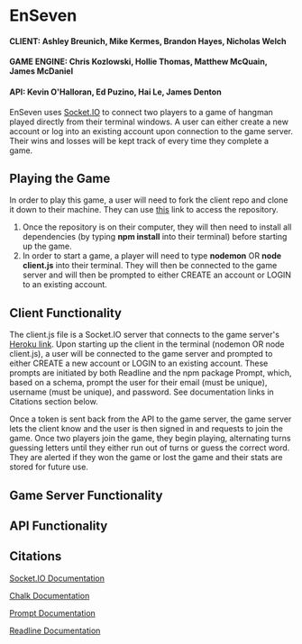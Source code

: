 # EnSeven 

#### CLIENT: Ashley Breunich, Mike Kermes, Brandon Hayes, Nicholas Welch
#### GAME ENGINE: Chris Kozlowski, Hollie Thomas, Matthew McQuain, James McDaniel
#### API: Kevin O'Halloran, Ed Puzino, Hai Le, James Denton

EnSeven uses [Socket.IO](https://socket.io/docs/) to connect two players to a game of hangman played directly from their terminal windows. A user can either create a new account or log into an existing account upon connection to the game server. Their wins and losses will be kept track of every time they complete a game. 

## Playing the Game

In order to play this game, a user will need to fork the client repo and clone it down to their machine. They can use [this](https://github.com/EnSeven/client) link to access the repository. 

1. Once the repository is on their computer, they will then need to install all dependencies (by typing **npm install** into their terminal) before starting up the game.
2. In order to start a game, a player will need to type **nodemon** OR **node client.js** into their terminal. They will then be connected to the game server and will then be prompted to either CREATE an account or LOGIN to an existing account. 

## Client Functionality
The client.js file is a Socket.IO server that connects to the game server's [Heroku link](https://enseven-game-engine.herokuapp.com). Upon starting up the client in the terminal (nodemon OR node client.js), a user will be connected to the game server and prompted to either CREATE a new account or LOGIN to an existing account. These prompts are initiated by both Readline and the npm package Prompt, which, based on a schema, prompt the user for their email (must be unique), username (must be unique), and password. See documentation links in Citations section below.

Once a token is sent back from the API to the game server, the game server lets the client know and the user is then signed in and requests to join the game. Once two players join the game, they begin playing, alternating turns guessing letters until they either run out of turns or guess the correct word. They are alerted if they won the game or lost the game and their stats are stored for future use. 

## Game Server Functionality

## API Functionality

## Citations
[Socket.IO Documentation](https://socket.io/docs/)

[Chalk Documentation](https://www.npmjs.com/package/chalk)

[Prompt Documentation](https://www.npmjs.com/package/prompt)

[Readline Documentation](https://nodejs.org/api/readline.html)